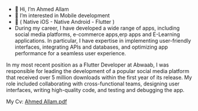- 👋 Hi, I’m Ahmed Allam
- 👀 I’m interested in Mobile development 
- 🌱  ( Native iOS - Native Android - Flutter )
- During my career, I have developed a wide range of apps, including social media platforms, e-commerce apps,erp apps and E-Learning applications. In particular, I have expertise in implementing user-friendly interfaces, integrating APIs and databases, and optimizing app performance for a seamless user experience.

In my most recent position as a Flutter Developer at Abwaab, I was responsible for leading the development of a popular social media platform that received over 5 million downloads within the first year of its release. My role included collaborating with cross-functional teams, designing user interfaces, writing high-quality code, and testing and debugging the app.


My Cv:
[Ahmed Allam.pdf](https://github.com/Ahmed-3lam/Ahmed-3lam/files/12095506/Ahmed.Allam.pdf)





